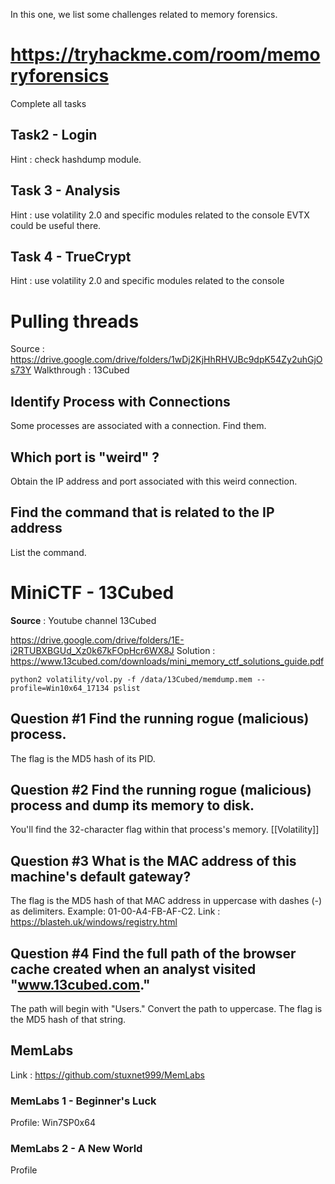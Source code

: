 In this one, we list some challenges related to memory forensics. 

# https://tryhackme.com/room/memoryforensics

Complete all tasks 
## Task2 - Login

Hint : check hashdump module.

## Task 3 - Analysis
Hint  : use volatility 2.0 and specific modules related to the console
EVTX could be useful there.

## Task 4 - TrueCrypt
Hint  : use volatility 2.0 and specific modules related to the console

# Pulling threads
Source : https://drive.google.com/drive/folders/1wDj2KjHhRHVJBc9dpK54Zy2uhGjOs73Y
Walkthrough : 13Cubed

## Identify Process with Connections
Some processes are associated with a connection.
Find them.

## Which port is "weird" ?

Obtain the IP address and port associated with this weird connection.

## Find the command that is related to the IP address 
List the command.

# MiniCTF - 13Cubed
**Source** : Youtube channel 13Cubed

https://drive.google.com/drive/folders/1E-i2RTUBXBGUd_Xz0k67kFOpHcr6WX8J
Solution : https://www.13cubed.com/downloads/mini_memory_ctf_solutions_guide.pdf

```
python2 volatility/vol.py -f /data/13Cubed/memdump.mem --profile=Win10x64_17134 pslist
```

## Question #1 Find the running rogue (malicious) process. 
The flag is the MD5 hash of its PID. 


## Question #2 Find the running rogue (malicious) process and dump its memory to disk. 
You'll find the 32-character flag within that process's memory. 
[[Volatility]]

## Question #3 What is the MAC address of this machine's default gateway? 
The flag is the MD5 hash of that MAC address in uppercase with dashes (-) as delimiters. Example: 01-00-A4-FB-AF-C2. 
Link :  https://blasteh.uk/windows/registry.html

## Question #4 Find the full path of the browser cache created when an analyst visited "www.13cubed.com." 
The path will begin with "Users\." Convert the path to uppercase. The flag is the MD5 hash of that string.

## MemLabs 
Link : https://github.com/stuxnet999/MemLabs

### MemLabs 1 - Beginner's Luck
Profile: Win7SP0x64

### MemLabs 2 - A New World
Profile 

